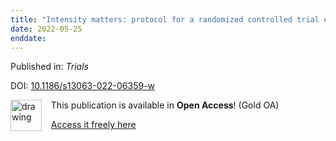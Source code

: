 ```yaml
---
title: "Intensity matters: protocol for a randomized controlled trial exercise intervention for individuals with chronic stroke."
date: 2022-05-25
enddate:
---
```


Published in: *Trials*

DOI: [10.1186/s13063-022-06359-w](https://doi.org/10.1186/s13063-022-06359-w)

<img src="https://upload.wikimedia.org/wikipedia/commons/thumb/7/77/Open_Access_logo_PLoS_transparent.svg/800px-Open_Access_logo_PLoS_transparent.svg.png" alt="drawing" width="50" align="left"/> &nbsp;&nbsp;&nbsp;This publication is available in **Open Access**! (Gold OA)

&nbsp;&nbsp;&nbsp;<a href="https://trialsjournal.biomedcentral.com/track/pdf/10.1186/s13063-022-06359-w">Access it freely here</a>

